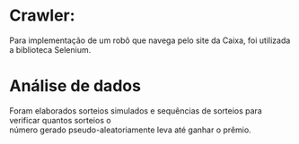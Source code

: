 # Crawler:

Para implementação de um robô que navega pelo site da Caixa, foi utilizada a biblioteca Selenium.

# Análise de dados

Foram elaborados sorteios simulados e sequências de sorteios para verificar quantos sorteios o    
número gerado pseudo-aleatoriamente leva até ganhar o prêmio.
